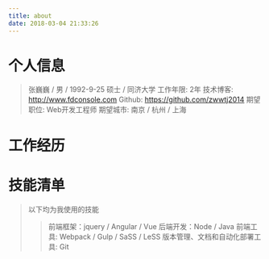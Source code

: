 ```yaml
---
title: about
date: 2018-03-04 21:33:26
---
```


# 个人信息

> 张巍巍 / 男 / 1992-9-25
> 硕士 / 同济大学
> 工作年限: 2年
> 技术博客: http://www.fdconsole.com
> Github: https://github.com/zwwtj2014
> 期望职位: Web开发工程师
> 期望城市: 南京 / 杭州 / 上海

# 工作经历

# 技能清单
> 以下均为我使用的技能
>> 前端框架：jquery / Angular / Vue
>> 后端开发：Node / Java
>> 前端工具: Webpack / Gulp / SaSS / LeSS
>> 版本管理、文档和自动化部署工具: Git